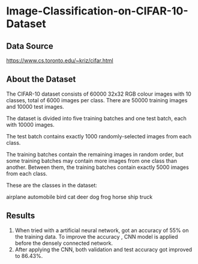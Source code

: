 # Image-Classification-on-CIFAR-10-Dataset

## Data Source
https://www.cs.toronto.edu/~kriz/cifar.html

## About the Dataset
The CIFAR-10 dataset consists of 60000 32x32 RGB colour images with 10 classes, total of 6000 images per class. There are 50000 training images and 10000 test images.

The dataset is divided into five training batches and one test batch, each with 10000 images.

The test batch contains exactly 1000 randomly-selected images from each class.

The training batches contain the remaining images in random order, but some training batches may contain more images from one class than another. Between them, the training batches contain exactly 5000 images from each class.

These are the classes in the dataset:

airplane
automobile
bird
cat
deer
dog
frog
horse
ship
truck

## Results
1. When tried with a artificial neural network, got an accuracy of 55% on the training data. To improve the accuracy , CNN model is applied before the densely connected network.
2. After applying the CNN, both validation and test accuracy got improved to 86.43%.
